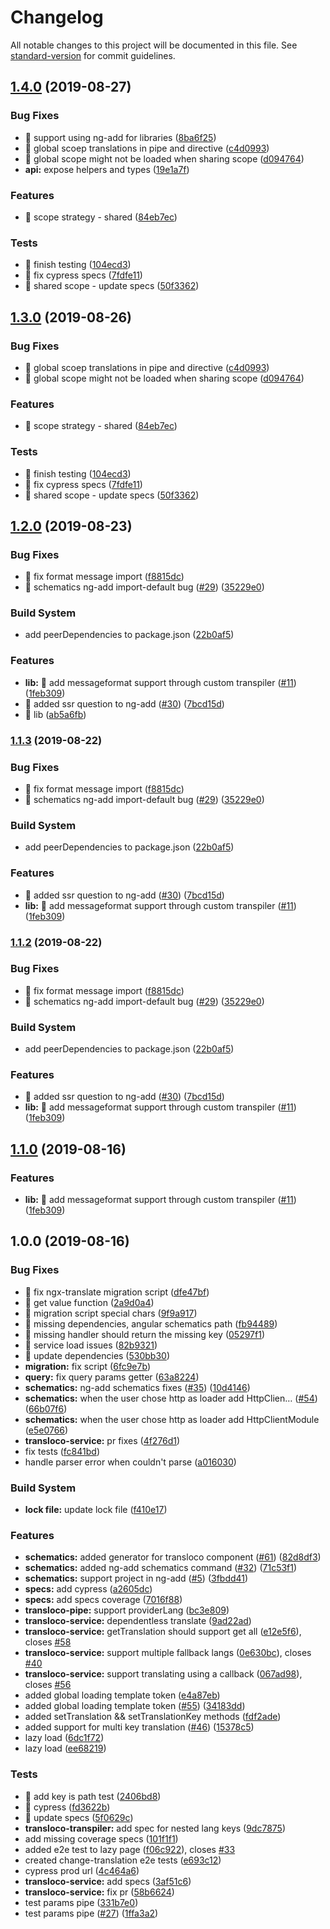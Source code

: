 # Changelog

All notable changes to this project will be documented in this file. See [standard-version](https://github.com/conventional-changelog/standard-version) for commit guidelines.

## [1.4.0](https://github.com/ngneat/transloco/compare/v1.2.0...v1.4.0) (2019-08-27)

### Bug Fixes

- 🎸 support using ng-add for libraries ([8ba6f25](https://github.com/ngneat/transloco/commit/8ba6f25))
- 🐛 global scoep translations in pipe and directive ([c4d0993](https://github.com/ngneat/transloco/commit/c4d0993))
- 🐛 global scope might not be loaded when sharing scope ([d094764](https://github.com/ngneat/transloco/commit/d094764))
- **api:** expose helpers and types ([19e1a7f](https://github.com/ngneat/transloco/commit/19e1a7f))

### Features

- 🎸 scope strategy - shared ([84eb7ec](https://github.com/ngneat/transloco/commit/84eb7ec))

### Tests

- 💍 finish testing ([104ecd3](https://github.com/ngneat/transloco/commit/104ecd3))
- 💍 fix cypress specs ([7fdfe11](https://github.com/ngneat/transloco/commit/7fdfe11))
- 💍 shared scope - update specs ([50f3362](https://github.com/ngneat/transloco/commit/50f3362))

## [1.3.0](https://github.com/ngneat/transloco/compare/v1.2.0...v1.3.0) (2019-08-26)

### Bug Fixes

- 🐛 global scoep translations in pipe and directive ([c4d0993](https://github.com/ngneat/transloco/commit/c4d0993))
- 🐛 global scope might not be loaded when sharing scope ([d094764](https://github.com/ngneat/transloco/commit/d094764))

### Features

- 🎸 scope strategy - shared ([84eb7ec](https://github.com/ngneat/transloco/commit/84eb7ec))

### Tests

- 💍 finish testing ([104ecd3](https://github.com/ngneat/transloco/commit/104ecd3))
- 💍 fix cypress specs ([7fdfe11](https://github.com/ngneat/transloco/commit/7fdfe11))
- 💍 shared scope - update specs ([50f3362](https://github.com/ngneat/transloco/commit/50f3362))

## [1.2.0](https://github.com/ngneat/transloco/compare/v1.0.1...v1.2.0) (2019-08-23)

### Bug Fixes

- 🐛 fix format message import ([f8815dc](https://github.com/ngneat/transloco/commit/f8815dc))
- 🐛 schematics ng-add import-default bug ([#29](https://github.com/ngneat/transloco/issues/29)) ([35229e0](https://github.com/ngneat/transloco/commit/35229e0))

### Build System

- add peerDependencies to package.json ([22b0af5](https://github.com/ngneat/transloco/commit/22b0af5))

### Features

- **lib:** 🎸 add messageformat support through custom transpiler ([#11](https://github.com/ngneat/transloco/issues/11)) ([1feb309](https://github.com/ngneat/transloco/commit/1feb309))
- 🎸 added ssr question to ng-add ([#30](https://github.com/ngneat/transloco/issues/30)) ([7bcd15d](https://github.com/ngneat/transloco/commit/7bcd15d))
- 🎸 lib ([ab5a6fb](https://github.com/ngneat/transloco/commit/ab5a6fb))

### [1.1.3](https://github.com/ngneat/transloco/compare/v1.0.1...v1.1.3) (2019-08-22)

### Bug Fixes

- 🐛 fix format message import ([f8815dc](https://github.com/ngneat/transloco/commit/f8815dc))
- 🐛 schematics ng-add import-default bug ([#29](https://github.com/ngneat/transloco/issues/29)) ([35229e0](https://github.com/ngneat/transloco/commit/35229e0))

### Build System

- add peerDependencies to package.json ([22b0af5](https://github.com/ngneat/transloco/commit/22b0af5))

### Features

- 🎸 added ssr question to ng-add ([#30](https://github.com/ngneat/transloco/issues/30)) ([7bcd15d](https://github.com/ngneat/transloco/commit/7bcd15d))
- **lib:** 🎸 add messageformat support through custom transpiler ([#11](https://github.com/ngneat/transloco/issues/11)) ([1feb309](https://github.com/ngneat/transloco/commit/1feb309))

### [1.1.2](https://github.com/ngneat/transloco/compare/v1.0.1...v1.1.2) (2019-08-22)

### Bug Fixes

- 🐛 fix format message import ([f8815dc](https://github.com/ngneat/transloco/commit/f8815dc))
- 🐛 schematics ng-add import-default bug ([#29](https://github.com/ngneat/transloco/issues/29)) ([35229e0](https://github.com/ngneat/transloco/commit/35229e0))

### Build System

- add peerDependencies to package.json ([22b0af5](https://github.com/ngneat/transloco/commit/22b0af5))

### Features

- 🎸 added ssr question to ng-add ([#30](https://github.com/ngneat/transloco/issues/30)) ([7bcd15d](https://github.com/ngneat/transloco/commit/7bcd15d))
- **lib:** 🎸 add messageformat support through custom transpiler ([#11](https://github.com/ngneat/transloco/issues/11)) ([1feb309](https://github.com/ngneat/transloco/commit/1feb309))

## [1.1.0](https://github.com/ngneat/transloco/compare/v1.0.1...v1.1.0) (2019-08-16)

### Features

- **lib:** 🎸 add messageformat support through custom transpiler ([#11](https://github.com/ngneat/transloco/issues/11)) ([1feb309](https://github.com/ngneat/transloco/commit/1feb309))

## 1.0.0 (2019-08-16)

### Bug Fixes

- 🐛 fix ngx-translate migration script ([dfe47bf](https://github.com/ngneat/transloco/commit/dfe47bf))
- 🐛 get value function ([2a9d0a4](https://github.com/ngneat/transloco/commit/2a9d0a4))
- 🐛 migration script special chars ([9f9a917](https://github.com/ngneat/transloco/commit/9f9a917))
- 🐛 missing dependencies, angular schematics path ([fb94489](https://github.com/ngneat/transloco/commit/fb94489))
- 🐛 missing handler should return the missing key ([05297f1](https://github.com/ngneat/transloco/commit/05297f1))
- 🐛 service load issues ([82b9321](https://github.com/ngneat/transloco/commit/82b9321))
- 🐛 update dependencies ([530bb30](https://github.com/ngneat/transloco/commit/530bb30))
- **migration:** fix script ([6fc9e7b](https://github.com/ngneat/transloco/commit/6fc9e7b))
- **query:** fix query params getter ([63a8224](https://github.com/ngneat/transloco/commit/63a8224))
- **schematics:** ng-add schematics fixes ([#35](https://github.com/ngneat/transloco/issues/35)) ([10d4146](https://github.com/ngneat/transloco/commit/10d4146))
- **schematics:** when the user chose http as loader add HttpClien… ([#54](https://github.com/ngneat/transloco/issues/54)) ([66b07f6](https://github.com/ngneat/transloco/commit/66b07f6))
- **schematics:** when the user chose http as loader add HttpClientModule ([e5e0766](https://github.com/ngneat/transloco/commit/e5e0766))
- **transloco-service:** pr fixes ([4f276d1](https://github.com/ngneat/transloco/commit/4f276d1))
- fix tests ([fc841bd](https://github.com/ngneat/transloco/commit/fc841bd))
- handle parser error when couldn't parse ([a016030](https://github.com/ngneat/transloco/commit/a016030))

### Build System

- **lock file:** update lock file ([f410e17](https://github.com/ngneat/transloco/commit/f410e17))

### Features

- **schematics:** added generator for transloco component ([#61](https://github.com/ngneat/transloco/issues/61)) ([82d8df3](https://github.com/ngneat/transloco/commit/82d8df3))
- **schematics:** added ng-add schematics command ([#32](https://github.com/ngneat/transloco/issues/32)) ([71c53f1](https://github.com/ngneat/transloco/commit/71c53f1))
- **schematics:** support project in ng-add ([#5](https://github.com/ngneat/transloco/issues/5)) ([3fbdd41](https://github.com/ngneat/transloco/commit/3fbdd41))
- **specs:** add cypress ([a2605dc](https://github.com/ngneat/transloco/commit/a2605dc))
- **specs:** add specs coverage ([7016f88](https://github.com/ngneat/transloco/commit/7016f88))
- **transloco-pipe:** support providerLang ([bc3e809](https://github.com/ngneat/transloco/commit/bc3e809))
- **transloco-service:** dependentless translate ([9ad22ad](https://github.com/ngneat/transloco/commit/9ad22ad))
- **transloco-service:** getTranslation should support get all ([e12e5f6](https://github.com/ngneat/transloco/commit/e12e5f6)), closes [#58](https://github.com/ngneat/transloco/issues/58)
- **transloco-service:** support multiple fallback langs ([0e630bc](https://github.com/ngneat/transloco/commit/0e630bc)), closes [#40](https://github.com/ngneat/transloco/issues/40)
- **transloco-service:** support translating using a callback ([067ad98](https://github.com/ngneat/transloco/commit/067ad98)), closes [#56](https://github.com/ngneat/transloco/issues/56)
- added global loading template token ([e4a87eb](https://github.com/ngneat/transloco/commit/e4a87eb))
- added global loading template token ([#55](https://github.com/ngneat/transloco/issues/55)) ([34183dd](https://github.com/ngneat/transloco/commit/34183dd))
- added setTranslation && setTranslationKey methods ([fdf2ade](https://github.com/ngneat/transloco/commit/fdf2ade))
- added support for multi key translation ([#46](https://github.com/ngneat/transloco/issues/46)) ([15378c5](https://github.com/ngneat/transloco/commit/15378c5))
- lazy load ([6dc1f72](https://github.com/ngneat/transloco/commit/6dc1f72))
- lazy load ([ee68219](https://github.com/ngneat/transloco/commit/ee68219))

### Tests

- 💍 add key is path test ([2406bd8](https://github.com/ngneat/transloco/commit/2406bd8))
- 💍 cypress ([fd3622b](https://github.com/ngneat/transloco/commit/fd3622b))
- 💍 update specs ([5f0629c](https://github.com/ngneat/transloco/commit/5f0629c))
- **transloco-transpiler:** add spec for nested lang keys ([9dc7875](https://github.com/ngneat/transloco/commit/9dc7875))
- add missing coverage specs ([101f1f1](https://github.com/ngneat/transloco/commit/101f1f1))
- added e2e test to lazy page ([f06c922](https://github.com/ngneat/transloco/commit/f06c922)), closes [#33](https://github.com/ngneat/transloco/issues/33)
- created change-translation e2e tests ([e693c12](https://github.com/ngneat/transloco/commit/e693c12))
- cypress prod url ([4c464a6](https://github.com/ngneat/transloco/commit/4c464a6))
- **transloco-service:** add specs ([3af51c6](https://github.com/ngneat/transloco/commit/3af51c6))
- **transloco-service:** fix pr ([58b6624](https://github.com/ngneat/transloco/commit/58b6624))
- test params pipe ([331b7e0](https://github.com/ngneat/transloco/commit/331b7e0))
- test params pipe ([#27](https://github.com/ngneat/transloco/issues/27)) ([1ffa3a2](https://github.com/ngneat/transloco/commit/1ffa3a2))
